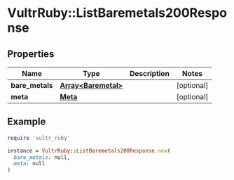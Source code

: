 # VultrRuby::ListBaremetals200Response

## Properties

| Name | Type | Description | Notes |
| ---- | ---- | ----------- | ----- |
| **bare_metals** | [**Array&lt;Baremetal&gt;**](Baremetal.md) |  | [optional] |
| **meta** | [**Meta**](Meta.md) |  | [optional] |

## Example

```ruby
require 'vultr_ruby'

instance = VultrRuby::ListBaremetals200Response.new(
  bare_metals: null,
  meta: null
)
```

